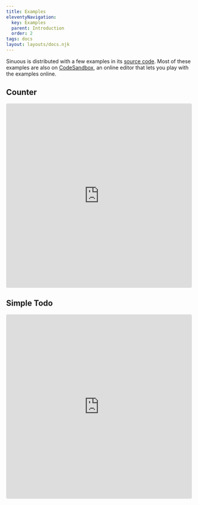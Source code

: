 ```yaml
---
title: Examples
eleventyNavigation:
  key: Examples
  parent: Introduction
  order: 2
tags: docs
layout: layouts/docs.njk
---
```


Sinuous is distributed with a few examples in its [source code](https://github.com/luwes/sinuous-site/tree/master/content/examples). Most of these examples are also on [CodeSandbox](https://codesandbox.io/), an online editor that lets you play with the examples online.

## Counter

<iframe src="https://codesandbox.io/embed/sinuous-counter-z6k71?fontsize=14" title="sinuous-counter" allow="geolocation; microphone; camera; midi; vr; accelerometer; gyroscope; payment; ambient-light-sensor; encrypted-media" style="width:100%; height:500px; border:0; border-radius: 4px; overflow:hidden;" sandbox="allow-modals allow-forms allow-popups allow-scripts allow-same-origin"></iframe>

## Simple Todo

<iframe src="https://codesandbox.io/embed/sinuous-counter-ynd61?fontsize=14" title="sinuous-simple-todo" allow="geolocation; microphone; camera; midi; vr; accelerometer; gyroscope; payment; ambient-light-sensor; encrypted-media" style="width:100%; height:500px; border:0; border-radius: 4px; overflow:hidden;" sandbox="allow-modals allow-forms allow-popups allow-scripts allow-same-origin"></iframe>
